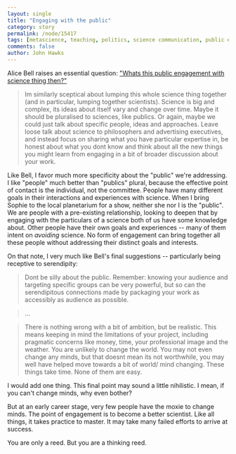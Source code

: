 ```yaml
---
layout: single 
title: "Engaging with the public" 
category: story
permalink: /node/15417
tags: [metascience, teaching, politics, science communication, public engagement] 
comments: false 
author: John Hawks 
---
```


Alice Bell raises an essential question: <a href="http://alicerosebell.wordpress.com/2011/04/08/whats-this-public-engagement-with-science-thing-then/">"Whats this public engagement with science thing then?"</a>

<blockquote>Im similarly sceptical about lumping this whole science thing together (and in particular, lumping together scientists). Science is big and complex, its ideas about itself vary and change over time. Maybe it should be pluralised to sciences, like publics. Or again, maybe we could just talk about specific people, ideas and approaches. Leave loose talk about science to philosophers and advertising executives, and instead focus on sharing what you have particular expertise in, be honest about what you dont know and think about all the new things you might learn from engaging in a bit of broader discussion about your work.</blockquote>

Like Bell, I favor much more specificity about the "public" we're addressing. I like "people" much better than "publics" plural, because the effective point of contact is the individual, not the committee. People have many different goals in their interactions and experiences with science. When I bring Sophie to the local planetarium for a show, neither she nor I is the "public". We are people with a pre-existing relationship, looking to deepen that by engaging with the particulars of a science both of us have some knowledge about. Other people have their own goals and experiences -- many of them intent on <i>avoiding</i> science. No form of engagement can bring together all these people without addressing their distinct goals and interests. 

On that note, I very much like Bell's final suggestions -- particularly being receptive to serendipity: 

<blockquote>Dont be silly about the public. Remember: knowing your audience and targeting specific groups can be very powerful, but so can the serendipitous connections made by packaging your work as accessibly as audience as possible.</blockquote>

<blockquote>...</blockquote>

<blockquote>There is nothing wrong with a bit of ambition, but be realistic. This means keeping in mind the limitations of your project, including pragmatic concerns like money, time, your professional image and the weather. You are unlikely to change the world. You may not even change any minds, but that doesnt mean its not worthwhile, you may well have helped move towards a bit of world/ mind changing. These things take time. None of them are easy.</blockquote>

I would add one thing. This final point may sound a little nihilistic. I mean, if you can't change minds, why even bother? 

But at an early career stage, very few people have the moxie to change minds. The point of engagement is to become a better scientist. Like all things, it takes practice to master.  It may take many failed efforts to arrive at success. 

You are only a reed. But you are a thinking reed. 

